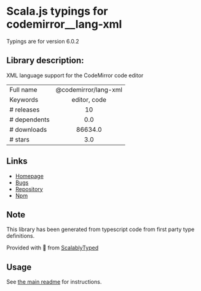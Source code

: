
# Scala.js typings for codemirror__lang-xml

Typings are for version 6.0.2

## Library description:
XML language support for the CodeMirror code editor

|                    |                 |
| ------------------ | :-------------: |
| Full name          | @codemirror/lang-xml |
| Keywords           | editor, code |
| # releases         | 10 |
| # dependents       | 0.0 |
| # downloads        | 86634.0 |
| # stars            | 3.0 |

## Links
- [Homepage](https://github.com/codemirror/lang-xml#readme)
- [Bugs](https://github.com/codemirror/lang-xml/issues)
- [Repository](https://github.com/codemirror/lang-xml)
- [Npm](https://www.npmjs.com/package/%40codemirror%2Flang-xml)
    


## Note
This library has been generated from typescript code from first party type definitions.

Provided with :purple_heart: from [ScalablyTyped](https://github.com/oyvindberg/ScalablyTyped)

## Usage
See [the main readme](../../readme.md) for instructions.


